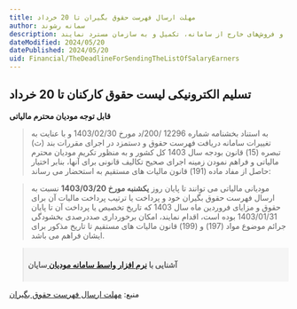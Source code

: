 ```yaml
---
title: مهلت ارسال فهرست حقوق بگیران تا 20 خرداد
author: سمانه رشوند
description: مودیان یک ماه فرصت دارند اظهارنامه ارسالی را با ثبت خریدها و فروش‌های خارج از سامانه، تکمیل و به سازمان مسترد نمایند.
dateModified: 2024/05/20
datePublished: 2024/05/20
uid: Financial/TheDeadlineForSendingTheListOfSalaryEarners
---
```


## تسلیم الکترونیکی لیست حقوق کارکنان تا 20 خرداد

**قابل توجه مودیان محترم مالیاتی**

> به استناد بخشنامه شماره 12296 /200/د مورخ 1403/02/30 و با عنایت به تغییرات سامانه دریافت فهرست حقوق و دستمزد در اجرای مقررات بند (ث) تبصره (15) قانون بودجه سال 1403 کل کشور و به منظور تکریم مودیان محترم مالیاتی و فراهم نمودن زمینه اجرای صحیح تکالیف قانونی برای آنها، بنابر اختیار حاصل از مفاد ماده (191) قانون مالیات های مستقیم به استحضار می رساند:

> مودیانی مالیاتی می توانند تا پایان روز **یکشنبه مورخ 1403/03/20** نسبت به ارسال فهرست حقوق بگیران خود و پرداخت یا ترتیب پرداخت مالیات آن برای حقوق و مزایای فروردین ماه سال 1403 که تاریخ تخصیص یا پرداخت آن تا پایان 1403/01/31 بوده است، اقدام نمایند، امکان برخورداری صددرصدی بخشودگی جرائم موضوع مواد (197) و (199) قانون مالیات های مستقیم تا تاریخ مذکور برای ایشان فراهم می باشد.

<blockquote style="background-color:#f5f5f5; padding:0.5rem">
<p><strong>آشنایی با <a href="https://www.hooshkar.com/Software/Sayan/Module/TpTaxGov" target="_blank">نرم افزار واسط سامانه مودیان
</a> سایان</strong></p></blockquote>


منبع: <a href="https://tax.gov.ir/action/do/show/16" target="_blank">مهلت ارسال فهرست حقوق بگیران</a>